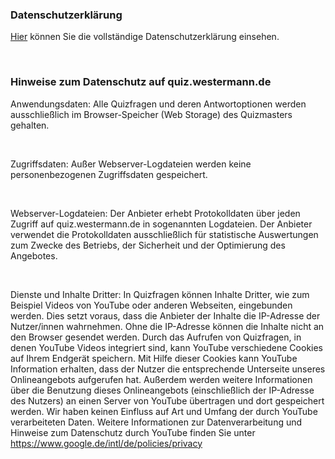 ### Datenschutzerklärung
[Hier](https://www.westermann.de/datenschutz#Datenschutzerklaerung) können Sie die vollständige Datenschutzerklärung einsehen.

<br/>

### Hinweise zum Datenschutz auf quiz.westermann.de
Anwendungsdaten: Alle Quizfragen und deren Antwortoptionen werden ausschließlich im Browser-Speicher (Web Storage) des Quizmasters gehalten.

<br/>

Zugriffsdaten: Außer Webserver-Logdateien werden keine personenbezogenen Zugriffsdaten gespeichert.

<br/>

Webserver-Logdateien: Der Anbieter erhebt Protokolldaten über jeden Zugriff auf quiz.westermann.de in sogenannten Logdateien. Der Anbieter verwendet die Protokolldaten ausschließlich für statistische Auswertungen zum Zwecke des Betriebs, der Sicherheit und der Optimierung des Angebotes. 

<br/>

Dienste und Inhalte Dritter: In Quizfragen können Inhalte Dritter, wie zum Beispiel Videos von YouTube oder anderen Webseiten, eingebunden werden. Dies setzt voraus, dass die Anbieter der Inhalte die IP-Adresse der Nutzer/innen wahrnehmen. Ohne die IP-Adresse können die Inhalte nicht an den Browser gesendet werden. Durch das Aufrufen von Quizfragen, in denen YouTube Videos integriert sind, kann YouTube verschiedene Cookies auf Ihrem Endgerät speichern. Mit Hilfe dieser Cookies kann YouTube Information erhalten, dass der Nutzer die entsprechende Unterseite unseres Onlineangebots aufgerufen hat. Außerdem werden weitere Informationen über die Benutzung dieses Onlineangebots (einschließlich der IP-Adresse des Nutzers) an einen Server von YouTube übertragen und dort gespeichert werden. Wir haben keinen Einfluss auf Art und Umfang der durch YouTube verarbeiteten Daten. Weitere Informationen zur Datenverarbeitung und Hinweise zum Datenschutz durch YouTube finden Sie unter https://www.google.de/intl/de/policies/privacy
